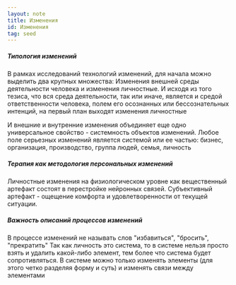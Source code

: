 ```yaml
---
layout: note
title: Изменения
id: Изменения
tag: seed
---
```






##### Типология изменений
В рамках исследований технологий изменений, для начала можно выделить два крупных множества: 
Изменения внешней среды деятельности человека и изменения личностные. И исходя из того тезиса, что вся среда деятельности, так или иначе, является и средой ответственности человека, полем его осознанных или бессознательных интенций, на первый план выходят изменения личностные

И внешние и внутренние изменения объединяет еще одно универсальное свойство - системность объектов изменений. Любое поле серьезных изменений является системой или ее частью: бизнес, организация, производство, группа людей, семья, личность


##### Терапия как методология персональных изменений 
Личностные изменения на физиологическом уровне как вещественный артефакт состоят в перестройке нейронных связей. 
Субъективный артефакт - ощещение комфорта и удовлетворенности от текущей ситуации.


##### Важность описаний процессов изменений
В процессе изменений не называть слов "избавиться", "бросить", "прекратить" Так как личность это система, то в системе нельзя просто взять и удалить какой-либо элемент, тем более что система будет сопротивляться. В системе можно только изменять элементы (для этого четко разделяя форму и суть) и изменять связи между элементами
